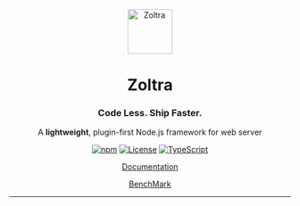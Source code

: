 <div align='center'>
  <img alt="Zoltra" src='https://github.com/zoltrajs/zoltra/tree/main/meta/zoltrajs-logo.png' width="80" height="80" style="max-width:100%;" />
  <h1>Zoltra</h1>
  <h3>Code Less. Ship Faster.</h3>
  <p>A <strong>lightweight</strong>, plugin-first Node.js framework for web server</p>
  
  [![npm](https://img.shields.io/npm/v/zoltra?color=2962FF)](https://www.npmjs.com/package/zoltra)
  [![License](https://img.shields.io/badge/license-MIT-6200EA)](LICENSE)
  [![TypeScript](https://img.shields.io/badge/%3C%2F%3E-TypeScript-007ACC)](https://www.typescriptlang.org/)

[Documentation]()

[BenchMark]()

</div>

---
